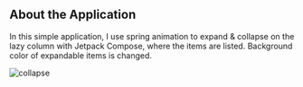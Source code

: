 ## About the Application
In this simple application, I use spring animation to expand & collapse on the lazy column with Jetpack Compose, where the items are listed. Background color of expandable items is changed.

![collapse](https://github.com/user-attachments/assets/115f968c-1a06-4efe-abc8-982a2eb0af84)
